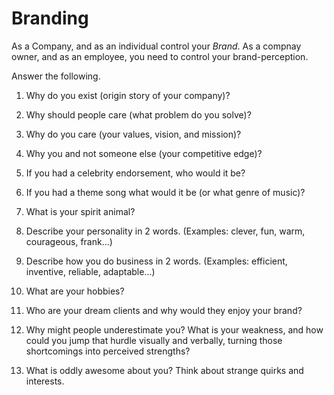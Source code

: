 # Branding

As a Company, and as an individual control your _Brand_. As a compnay owner, and as an employee, you need to control your brand-perception.

Answer the following.

1. Why do you exist \(origin story of your company\)?

2. Why should people care \(what problem do you solve\)?

3. Why do you care \(your values, vision, and mission\)?

4. Why you and not someone else \(your competitive edge\)?

5. If you had a celebrity endorsement, who would it be?

6. If you had a theme song what would it be \(or what genre of music\)?

7. What is your spirit animal?

8. Describe your personality in 2 words. \(Examples: clever, fun, warm, courageous, frank...\)

9. Describe how you do business in 2 words. \(Examples: efficient, inventive, reliable, adaptable...\)

10. What are your hobbies?

11. Who are your dream clients and why would they enjoy your brand?

12. Why might people underestimate you? What is your weakness, and how could you jump that hurdle visually and verbally, turning those shortcomings into perceived strengths?

13. What is oddly awesome about you? Think about strange quirks and interests.

